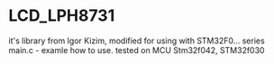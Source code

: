 # LCD_LPH8731
it's library from Igor Kizim,  modified for using with STM32F0... series  
main.c - examle how to use.
tested on MCU Stm32f042, STM32f030
